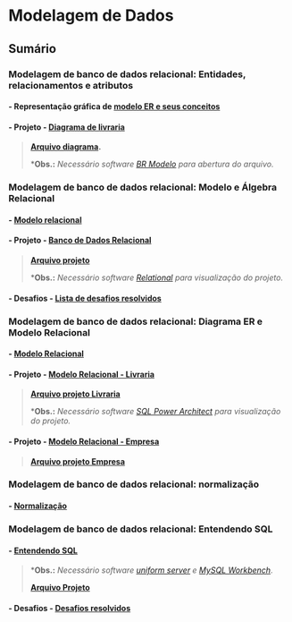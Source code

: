 # Modelagem de Dados

## Sumário

### Modelagem de banco de dados relacional: Entidades, relacionamentos e atributos

#### - Representação gráfica de [modelo ER e seus conceitos](https://github.com/dario-gms/Modelagem-de-Dados/blob/main/Modelagem-de-dados.md)

#### - Projeto  - [Diagrama de livraria](https://github.com/dario-gms/Modelagem-de-Dados/blob/main/diagrama_livraria.md)

> **[Arquivo diagrama](https://github.com/dario-gms/Modelagem-de-Dados/blob/main/diagrama_livraria.brM3).**
> 
> ***Obs.:** *Necessário software [BR Modelo](https://www.brmodeloweb.com/lang/pt-br/index.html) para abertura do arquivo.*

### Modelagem de banco de dados relacional: Modelo e Álgebra Relacional

#### - [Modelo relacional](https://github.com/dario-gms/Modelagem-de-Dados/blob/main/Modelagem-de-dados2.md)

#### - Projeto  -  [Banco de Dados Relacional](https://github.com/dario-gms/Modelagem-de-Dados/blob/main/rela%C3%A7%C3%A3o.md)

> **[Arquivo projeto](https://github.com/dario-gms/Modelagem-de-Dados/blob/main/rela%C3%A7%C3%A3o.json)**
> 
> ***Obs.:** *Necessário software [Relational](https://github.com/dario-gms/Modelagem-de-Dados/blob/main/projeto.json) para visualização do projeto.*


#### - Desafios - [Lista de desafios resolvidos](https://github.com/dario-gms/Modelagem-de-Dados/blob/main/DESAFIOS.md)

### Modelagem de banco de dados relacional: Diagrama ER e Modelo Relacional

#### - [Modelo Relacional](https://github.com/dario-gms/Modelagem-de-Dados/blob/main/Modelagem-de-dados3.md)

#### - Projeto - [Modelo Relacional - Livraria](https://github.com/dario-gms/Modelagem-de-Dados/blob/main/Modelo_relacional.md)

>**[Arquivo projeto Livraria](https://github.com/dario-gms/Modelagem-de-Dados/blob/main/projeto.architect)**
>
>***Obs.:** *Necessário software [SQL Power Architect](http://www.bestofbi.com/page/architect_download_os) para visualização do projeto.* 

#### - Projeto - [Modelo Relacional - Empresa](https://github.com/dario-gms/Modelagem-de-Dados/blob/main/Modelo_relacional2.md)

> **[Arquivo projeto Empresa](https://github.com/dario-gms/Modelagem-de-Dados/blob/main/projeto2.architect)**

### Modelagem de banco de dados relacional: normalização

#### - [Normalização](https://github.com/dario-gms/Modelagem-de-Dados/blob/main/Normalizacao.md)

### Modelagem de banco de dados relacional: Entendendo SQL

#### - [Entendendo SQL](https://github.com/dario-gms/Modelagem-de-Dados/blob/main/Entendendo-sql.md)

> ***Obs.:** *Necessário software [uniform server](https://sourceforge.net/projects/miniserver/) e [MySQL Workbench](https://dev.mysql.com/downloads/workbench/)*.
> 
> **[Arquivo Projeto](https://github.com/dario-gms/Modelagem-de-Dados/blob/main/Desafios-SQL.sql)**
#### - Desafios - [Desafios resolvidos](https://github.com/dario-gms/Modelagem-de-Dados/blob/main/Desafios-SQL.md)
